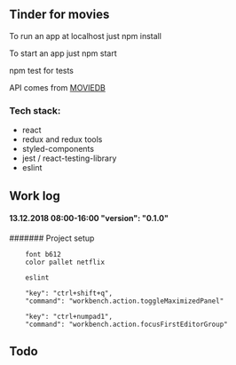 ## Tinder for movies 

To run an app at localhost just
npm install

To start an app just
npm start

npm test 
for tests

API comes from [MOVIEDB]

[MOVIEDB]:<https://www.themoviedb.org/>

### Tech stack:
 - react
 - redux and redux tools
 - styled-components
 - jest / react-testing-library
 - eslint


## Work log

#### 13.12.2018 08:00-16:00 "version": "0.1.0"

####### Project setup 

        font b612
        color pallet netflix

        eslint

        "key": "ctrl+shift+q",
        "command": "workbench.action.toggleMaximizedPanel"

        "key": "ctrl+numpad1",
        "command": "workbench.action.focusFirstEditorGroup"

## Todo
